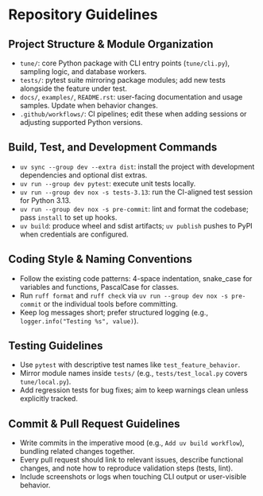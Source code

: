 # Repository Guidelines

## Project Structure & Module Organization
- `tune/`: core Python package with CLI entry points (`tune/cli.py`), sampling logic, and database workers.
- `tests/`: pytest suite mirroring package modules; add new tests alongside the feature under test.
- `docs/`, `examples/`, `README.rst`: user-facing documentation and usage samples. Update when behavior changes.
- `.github/workflows/`: CI pipelines; edit these when adding sessions or adjusting supported Python versions.

## Build, Test, and Development Commands
- `uv sync --group dev --extra dist`: install the project with development dependencies and optional dist extras.
- `uv run --group dev pytest`: execute unit tests locally.
- `uv run --group dev nox -s tests-3.13`: run the CI-aligned test session for Python 3.13.
- `uv run --group dev nox -s pre-commit`: lint and format the codebase; pass `install` to set up hooks.
- `uv build`: produce wheel and sdist artifacts; `uv publish` pushes to PyPI when credentials are configured.

## Coding Style & Naming Conventions
- Follow the existing code patterns: 4-space indentation, snake_case for variables and functions, PascalCase for classes.
- Run `ruff format` and `ruff check` via `uv run --group dev nox -s pre-commit` or the individual tools before committing.
- Keep log messages short; prefer structured logging (e.g., `logger.info("Testing %s", value)`).

## Testing Guidelines
- Use `pytest` with descriptive test names like `test_feature_behavior`.
- Mirror module names inside `tests/` (e.g., `tests/test_local.py` covers `tune/local.py`).
- Add regression tests for bug fixes; aim to keep warnings clean unless explicitly tracked.

## Commit & Pull Request Guidelines
- Write commits in the imperative mood (e.g., `Add uv build workflow`), bundling related changes together.
- Every pull request should link to relevant issues, describe functional changes, and note how to reproduce validation steps (tests, lint).
- Include screenshots or logs when touching CLI output or user-visible behavior.
